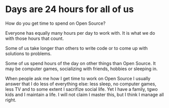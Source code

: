 # Days are 24 hours for all of us

How do you get time to spend on Open Source?

Everyone has equally many hours per day to work with. It is what we do with
those hours that count.

Some of us take longer than others to write code or to come up with solutions
to problems.

Some of us spend hours of the day on other things than Open Source. It may be
computer games, socializing with friends, hobbies or sleeping in.

When people ask me how I get time to work on Open Source I usually answer that
I do less of everything else: less sleep, no computer games, less TV and to
some extent I sacrifize social life. Yet I have a family, tgwo kids and I
maintain a life. I will not claim I master this, but I think I manage all
right.
